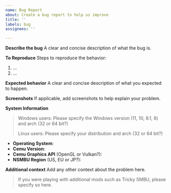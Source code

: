 ```yaml
---
name: Bug Report
about: Create a bug report to help us improve
title: ''
labels: bug
assignees: ''

---
```


**Describe the bug**
A clear and concise description of what the bug is.

**To Reproduce**
Steps to reproduce the behavior:
1. ...
2. ...

**Expected behavior**
A clear and concise description of what you expected to happen.

**Screenshots**
If applicable, add screenshots to help explain your problem.

**System Information**
> Windows users: Please specify the Windows version (11, 10, 8.1, 8) and arch (32 or 64 bit?)
>
> Linux users: Please specify your distribution and arch (32 or 64 bit?)
 - **Operating System**: 
 - **Cemu Version**: 
 - **Cemu Graphics API** (OpenGL or Vulkan?): 
 - **NSMBU Region** (US, EU or JP?): 

**Additional context**
Add any other context about the problem here.

> If you were playing with additional mods such as Tricky SMBU, please specify so here.
